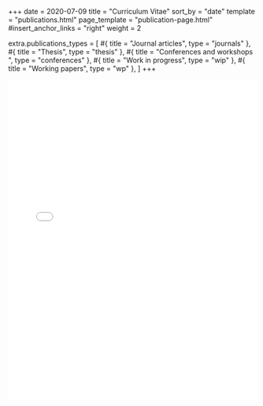 +++
date = 2020-07-09
title = "Curriculum Vitae"
sort_by = "date"
template = "publications.html"
page_template = "publication-page.html"
#insert_anchor_links = "right"
weight = 2

extra.publications_types = [
  #{ title = "Journal articles", type = "journals" },
  #{ title = "Thesis", type = "thesis" },
  #{ title = "Conferences and workshops ", type = "conferences" },
  #{ title = "Work in progress", type = "wip" },
  #{ title = "Working papers", type = "wp" },
]
+++

<iframe src="/CV/CV_Gambuli.pdf" frameborder="0" width="100%" height="650"></iframe>
